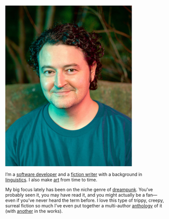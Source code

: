 [![>Cliff Jones Jr.](/media/cliff-2021_400.jpg?200.webp,200.jpg,400.webp,400.jpg,800.webp,800.jpg,1000.webp,1000.jpg)](https://cliffjonesjr.com/social)

I’m a [software developer](https://cliffjonesjr.com/coding) and a [fiction writer](https://cliffjonesjr.com/writing) with a background in [linguistics](https://cliffjonesjr.com/language). I also make [art](https://cliffjonesjr.com/art) from time to time.

My big focus lately has been on the niche genre of [dreampunk](https://whatisdreampunk.com/). You’ve probably seen it, you may have read it, and you might actually be a fan—even if you’ve never heard the term before. I love this type of trippy, creepy, surreal fiction so much I’ve even put together a multi-author [anthology](https://whatisdreampunk.com/mirrormaze) of it (with [another](https://whatisdreampunk.com/somniscope) in the works).
